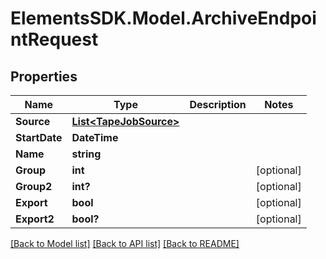 # ElementsSDK.Model.ArchiveEndpointRequest

## Properties

Name | Type | Description | Notes
------------ | ------------- | ------------- | -------------
**Source** | [**List&lt;TapeJobSource&gt;**](TapeJobSource.md) |  | 
**StartDate** | **DateTime** |  | 
**Name** | **string** |  | 
**Group** | **int** |  | [optional] 
**Group2** | **int?** |  | [optional] 
**Export** | **bool** |  | [optional] 
**Export2** | **bool?** |  | [optional] 

[[Back to Model list]](../README.md#documentation-for-models) [[Back to API list]](../README.md#documentation-for-api-endpoints) [[Back to README]](../README.md)

